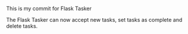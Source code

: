 This is my commit for Flask Tasker

The Flask Tasker can now accept new tasks, set tasks as complete and delete tasks.